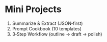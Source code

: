 # Mini Projects

1) Summarize & Extract (JSON‑first)
2) Prompt Cookbook (10 templates)
3) 3‑Step Workflow (outline → draft → polish)

